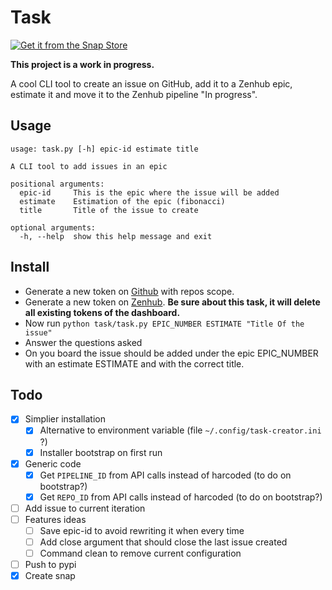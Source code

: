 # Task

[![Get it from the Snap Store](https://snapcraft.io/static/images/badges/en/snap-store-black.svg)](https://snapcraft.io/task-creator)

**This project is a work in progress.**

A cool CLI tool to create an issue on GitHub, add it to a Zenhub epic, estimate it and move it to the Zenhub pipeline "In progress".

## Usage

```
usage: task.py [-h] epic-id estimate title

A CLI tool to add issues in an epic

positional arguments:
  epic-id     This is the epic where the issue will be added
  estimate    Estimation of the epic (fibonacci)
  title       Title of the issue to create

optional arguments:
  -h, --help  show this help message and exit
```

## Install

- Generate a new token on [Github](https://github.com/settings/tokens) with repos scope.
- Generate a new token on [Zenhub](https://app.zenhub.com/dashboard/tokens). **Be sure about this task, it will delete all existing tokens of the dashboard.**
- Now run `python task/task.py EPIC_NUMBER ESTIMATE "Title Of the issue"`
- Answer the questions asked
- On you board the issue should be added under the epic EPIC_NUMBER with an estimate ESTIMATE and with the correct title.


## Todo

- [x] Simplier installation
  - [x] Alternative to environment variable (file `~/.config/task-creator.ini` ?)
  - [x] Installer bootstrap on first run
- [x] Generic code
  - [x] Get `PIPELINE_ID` from API calls instead of harcoded (to do on bootstrap?)
  - [x] Get `REPO_ID`  from API calls instead of harcoded (to do on bootstrap?)
- [ ] Add issue to current iteration
- [ ] Features ideas
  - [ ] Save epic-id to avoid rewriting it when every time
  - [ ] Add close argument that should close the last issue created
  - [ ] Command clean to remove current configuration
- [ ] Push to pypi
- [x] Create snap
